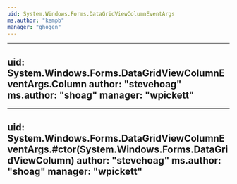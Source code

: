```yaml
---
uid: System.Windows.Forms.DataGridViewColumnEventArgs
ms.author: "kempb"
manager: "ghogen"
---
```


---
uid: System.Windows.Forms.DataGridViewColumnEventArgs.Column
author: "stevehoag"
ms.author: "shoag"
manager: "wpickett"
---

---
uid: System.Windows.Forms.DataGridViewColumnEventArgs.#ctor(System.Windows.Forms.DataGridViewColumn)
author: "stevehoag"
ms.author: "shoag"
manager: "wpickett"
---
